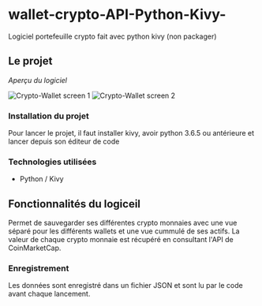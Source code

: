 # wallet-crypto-API-Python-Kivy-
Logiciel portefeuille crypto fait avec python kivy (non packager)

## Le projet
<i>Aperçu du logiciel</i>

![Crypto-Wallet screen 1](https://user-images.githubusercontent.com/92601146/163048717-d132d037-8428-43ae-b59d-edaa15c2e256.png)
![Crypto-Wallet screen 2](https://user-images.githubusercontent.com/92601146/163048735-47907e4d-d740-4cb9-891e-5c31c5b84ef1.png)

### Installation du projet
Pour lancer le projet, il faut installer kivy, avoir python 3.6.5 ou antérieure et lancer depuis son éditeur de code

### Technologies utilisées
- Python / Kivy

## Fonctionnalités du logiceil
Permet de sauvegarder ses différentes crypto monnaies avec une vue séparé pour les différents wallets et une vue cummulé de ses actifs.
La valeur de chaque crypto monnaie est récupéré en consultant l'API de CoinMarketCap.

### Enregistrement
Les données sont enregistré dans un fichier JSON et sont lu par le code avant chaque lancement.
